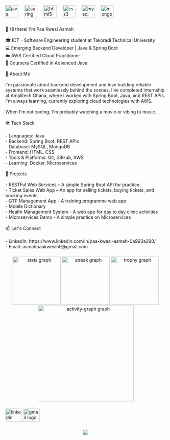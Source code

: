 <div align="left">
  <img src="https://cdn.jsdelivr.net/gh/devicons/devicon/icons/java/java-original.svg" height="40" alt="java logo"  />
  <img width="12" />
  <img src="https://cdn.jsdelivr.net/gh/devicons/devicon/icons/spring/spring-original.svg" height="40" alt="spring logo"  />
  <img width="12" />
  <img src="https://cdn.jsdelivr.net/gh/devicons/devicon/icons/html5/html5-original.svg" height="40" alt="html5 logo"  />
  <img width="12" />
  <img src="https://cdn.jsdelivr.net/gh/devicons/devicon/icons/css3/css3-original.svg" height="40" alt="css3 logo"  />
  <img width="12" />
  <img src="https://cdn.jsdelivr.net/gh/devicons/devicon/icons/mysql/mysql-original.svg" height="40" alt="mysql logo"  />
  <img width="12" />
  <img src="https://cdn.jsdelivr.net/gh/devicons/devicon/icons/mongodb/mongodb-original.svg" height="40" alt="mongodb logo"  />
</div>

###

<p align="left">👋 Hi there! I'm Paa Kwesi Asmah<br><br>🎓 ICT - Software Engineering student at Takoradi Technical University  <br>💻 Emerging Backend Developer | Java & Spring Boot  <br>☁️ AWS Certified Cloud Practitioner <br>📜 Coursera Certified in Advanced Java  <br><br>💼 About Me<br><br>I'm passionate about backend development and love building reliable systems that work seamlessly behind the scenes. I've completed internship at Amalitech Ghana, where I worked with Spring Boot, Java, and REST APIs. I'm always learning, currently exploring cloud technologies with AWS.<br><br>When I'm not coding, I'm probably watching a movie or vibing to music.<br><br>🛠 Tech Stack<br><br>- Languages: Java<br>- Backend: Spring Boot, REST APIs<br>- Database: MySQL, MongoDB<br>- Frontend: HTML, CSS<br>- Tools & Platforms: Git, GitHub, AWS <br>- Learning: Docker, Microservices<br><br>📌 Projects  <br><br>- RESTFul Web Services – A simple Spring Boot API for practice  <br>- Ticket Sales Web App – An app for selling tickets, buying tickets, and booking events<br>- GTP Management App - A training programme web app<br>- Mobile Dictionary<br>- Health Management System - A web app for day to day clinic activities<br>- Microservices Demo - A simple practice on Microservices<br><br>📫 Let's Connect<br><br>- LinkedIn: https://www.linkedin.com/in/paa-kwesi-asmah-0a993a290/<br>- Email: asmahpaakwesi59@gmail.com</p>

###

<div align="left">
</div>

###

<div align="center">
  <img src="https://github-readme-stats.vercel.app/api?username=paakwesi59&hide_title=false&hide_rank=false&show_icons=true&include_all_commits=true&count_private=true&disable_animations=false&theme=dracula&locale=en&hide_border=false&order=1" height="150" alt="stats graph"  />
  <img src="https://streak-stats.demolab.com?user=paakwesi59&locale=en&mode=daily&theme=dracula&hide_border=false&border_radius=5&order=3" height="150" alt="streak graph"  />
  <img src="https://github-profile-trophy.vercel.app?username=paakwesi59&theme=dracula&column=-1&row=1&margin-w=8&margin-h=8&no-bg=false&no-frame=false&order=4" height="150" alt="trophy graph"  />
  <img src="https://github-readme-activity-graph.vercel.app/graph?username=paakwesi59&radius=16&theme=react&area=true&order=5" height="300" alt="activity-graph graph"  />
</div>

###

<div align="left">
  <a href="https://www.linkedin.com/in/paa-kwesi-asmah-0a993a290/" target="_blank">
    <img src="https://raw.githubusercontent.com/maurodesouza/profile-readme-generator/master/src/assets/icons/social/linkedin/default.svg" width="52" height="40" alt="linkedin logo"  />
  </a>
  <a href="asmahpaakwesi59@gmail.com" target="_blank">
    <img src="https://raw.githubusercontent.com/maurodesouza/profile-readme-generator/master/src/assets/icons/social/gmail/default.svg" width="52" height="40" alt="gmail logo"  />
  </a>
</div>

###

<div align="center">
  <img src="https://profile-counter.glitch.me/paakwesi59/count.svg?"  />
</div>

###
